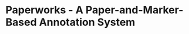 Paperworks - A Paper-and-Marker-Based Annotation System
=======================================================


